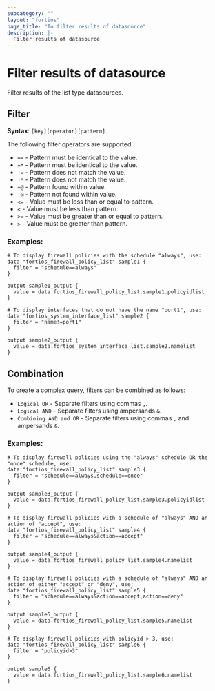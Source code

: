 ```yaml
---
subcategory: ""
layout: "fortios"
page_title: "To filter results of datasource"
description: |-
  Filter results of datasource
---
```


# Filter results of datasource

Filter results of the list type datasources.

## Filter
**Syntax**: `[key][operator][pattern]`

The following filter operators are supported:

* `==` - Pattern must be identical to the value.
* `=*` - Pattern must be identical to the value.
* `!=` - Pattern does not match the value.
* `!*` - Pattern does not match the value.
* `=@` - Pattern found within value.
* `!@` - Pattern not found within value.
* `<=` - Value must be less than or equal to pattern.
* `<` - Value must be less than pattern.
* `>=` - Value must be greater than or equal to pattern.
* `>` - Value must be greater than pattern.


### Examples:

```HCL
# To display firewall policies with the schedule "always", use:
data "fortios_firewall_policy_list" sample1 {
  filter = "schedule==always"
}

output sample1_output {
  value = data.fortios_firewall_policy_list.sample1.policyidlist
}

# To display interfaces that do not have the name "port1", use:
data "fortios_system_interface_list" sample2 {
  filter = "name!=port1"
}

output sample2_output {
  value = data.fortios_system_interface_list.sample2.namelist
}

```

## Combination

To create a complex query, filters can be combined as follows:

* `Logical OR` - Separate filters using commas `,`.
* `Logical AND` - Separate filters using ampersands `&`.
* `Combining AND and OR` - Separate filters using commas `,` and ampersands `&`.

### Examples:
```HCL
# To display firewall policies using the "always" schedule OR the "once" schedule, use:
data "fortios_firewall_policy_list" sample3 {
  filter = "schedule==always,schedule==once"
}

output sample3_output {
  value = data.fortios_firewall_policy_list.sample3.policyidlist
}

# To display firewall policies with a schedule of "always" AND an action of "accept", use:
data "fortios_firewall_policy_list" sample4 {
  filter = "schedule==always&action==accept"
}

output sample4_output {
  value = data.fortios_firewall_policy_list.sample4.namelist
}

# To display firewall policies with a schedule of "always" AND an action of either "accept" or "deny", use:
data "fortios_firewall_policy_list" sample5 {
  filter = "schedule==always&action==accept,action==deny"
}

output sample5_output {
  value = data.fortios_firewall_policy_list.sample5.namelist
}

# To display firewall policies with policyid > 3, use:
data "fortios_firewall_policy_list" sample6 {
  filter = "policyid>3"
}

output sample6 {
  value = data.fortios_firewall_policy_list.sample6.namelist
}

```
